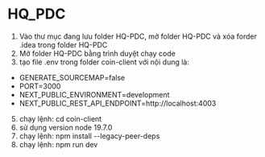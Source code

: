 # HQ_PDC
1. Vào thư mục đang lưu folder HQ-PDC, mở folder HQ-PDC và xóa forder .idea trong folder HQ-PDC
2. Mở folder HQ-PDC bằng trình duyệt chạy code
3. tạo file .env trong folder coin-client với nội dung là:
  - GENERATE_SOURCEMAP=false
  - PORT=3000
  - NEXT_PUBLIC_ENVIRONMENT=development
  - NEXT_PUBLIC_REST_API_ENDPOINT=http://localhost:4003
5. chạy lệnh: cd coin-client
6. sử dụng version node 19.7.0
7. chạy lệnh: npm install --legacy-peer-deps
8. chạy lệnh: npm run dev

